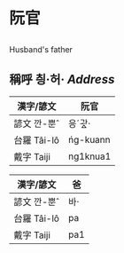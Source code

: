 # 阮官
## 
Husband's father

## 稱呼 칑·허· _Address_

漢字/諺文 | 阮官
--- | ---
諺文 깐-뿐ˆ | 응ˊ과ᇫ·
台羅 Tâi-lô | ńg-kuann
戴字 Taiji | ng1knua1


漢字/諺文 | 爸
--- | ---
諺文 깐-뿐ˆ | 바·
台羅 Tâi-lô | pa
戴字 Taiji | pa1



